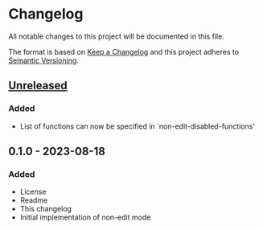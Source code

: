 # Changelog
All notable changes to this project will be documented in this file.

The format is based on [Keep a Changelog](http://keepachangelog.com/en/1.0.0/)
and this project adheres to [Semantic Versioning](http://semver.org/spec/v2.0.0.html).

## [Unreleased]
### Added
- List of functions can now be specified in `non-edit-disabled-functions'

## 0.1.0 - 2023-08-18
### Added
- License
- Readme
- This changelog
- Initial implementation of non-edit mode

[Unreleased]: https://github.com/aragaer/runner/compare/v0.1.0...HEAD
